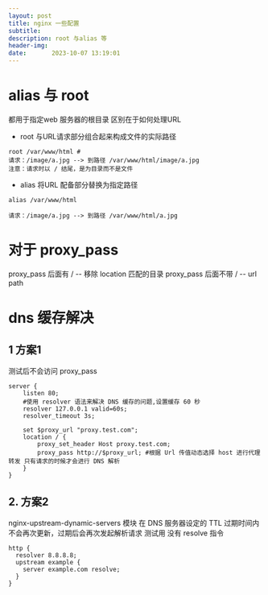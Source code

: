 ```yaml
---
layout: post
title: nginx 一些配置
subtitle: 
description: root 与alias 等
header-img: 
date:       2023-10-07 13:19:01
---
```


# alias 与 root 
都用于指定web 服务器的根目录
区别在于如何处理URL
- root  与URL请求部分组合起来构成文件的实际路径
```
root /var/www/html # 
请求：/image/a.jpg --> 到路径 /var/www/html/image/a.jpg 
注意：请求时以 / 结尾，是为目录而不是文件
```	
- alias 将URL 配备部分替换为指定路径
```
alias /var/www/html

请求：/image/a.jpg --> 到路径 /var/www/html/a.jpg 
```

# 对于 proxy_pass
proxy_pass 后面有 /   -- 移除 location 匹配的目录
proxy_pass 后面不带 /   -- url path

# dns 缓存解决
## 1 方案1
测试后不会访问 proxy_pass 
```
server {
    listen 80; 
	#使用 resolver 语法来解决 DNS 缓存的问题,设置缓存 60 秒
    resolver 127.0.0.1 valid=60s;
    resolver_timeout 3s;

    set $proxy_url "proxy.test.com";
    location / {
        proxy_set_header Host proxy.test.com;
        proxy_pass http://$proxy_url; #根据 Url 传值动态选择 host 进行代理转发 只有请求的时候才会进行 DNS 解析
    }
}
```
## 2. 方案2
nginx-upstream-dynamic-servers 模块
在 DNS 服务器设定的 TTL 过期时间内不会再次更新，过期后会再次发起解析请求
测试用 没有 resolve 指令
```
http {
  resolver 8.8.8.8; 
  upstream example {
    server example.com resolve;
  }
}
```
```

```